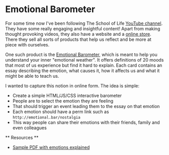 # Emotional Barometer

For some time now I've been following The School of Life [YouTube channel](https://www.youtube.com/user/schooloflifechannel).
They have some really engaging and insightful content! 
Apart from making thought provoking videos, they also have a website and a [online store](https://www.theschooloflife.com/).
There they sell all sorts of products that help us reflect and be more at piece with ourselves.

One such product is the [Emotional Barometer](https://www.theschooloflife.com/shop/emotional-barometer/), which is meant to 
help you understand your inner "emotional weather". It offers definitions of 20 moods that most of us experience but 
find it hard to explain. Each card contains an essay describing the emotion, what causes it, how it affects us and what it 
might be able to teach us.

I wanted to capture this notion in online form. The idea is simple:
- Create a simple HTML/JS/CSS interactive barometer
- People are to select the emotion they are feeling
- That should trigger an event leading them to the essay on that emotion
- Each emotion should have a perm link such as `http://emotional.bar/nostalgia`
- This way people can share their emotions with their friends, family and even colleagues

** Resources **
- [Sample PDF with emotions explained](https://www.theschooloflife.com/assets/Emotional-Barometer.pdf)
